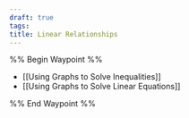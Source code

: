 ```yaml
---
draft: true
tags: 
title: Linear Relationships
---
```

%% Begin Waypoint %%
- [[Using Graphs to Solve Inequalities]]
- [[Using Graphs to Solve Linear Equations]]

%% End Waypoint %%
